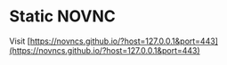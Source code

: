 # Static NOVNC

Visit [https://novncs.github.io/?host=127.0.0.1&port=443](https://novncs.github.io/?host=127.0.0.1&port=443)
